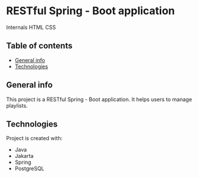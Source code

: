 # RESTful Spring - Boot application
Internals HTML CSS

## Table of contents
* [General info](#general-info)
* [Technologies](#technologies)

## General info
This project is a RESTful Spring - Boot application. It helps users to manage playlists.
	
## Technologies
Project is created with:
* Java
* Jakarta
* Spring
* PostgreSQL

